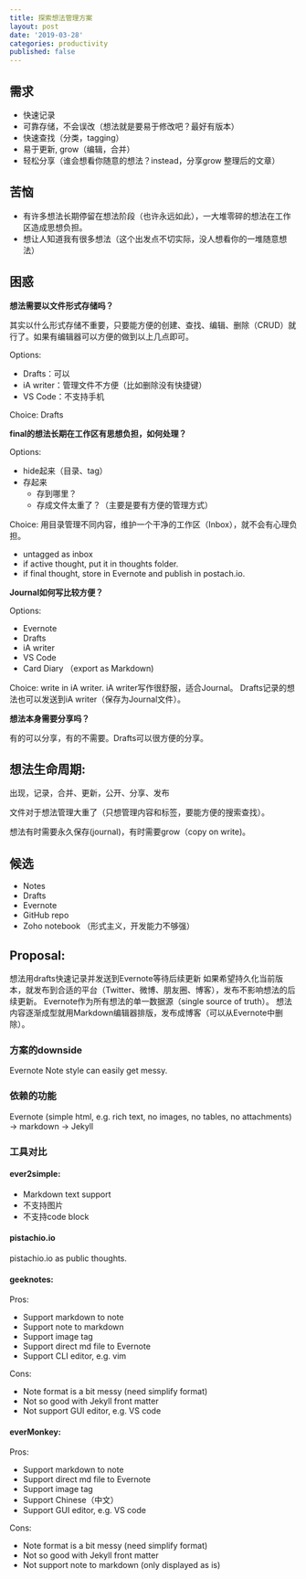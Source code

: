 ```yaml
---
title: 探索想法管理方案
layout: post
date: '2019-03-28'
categories: productivity
published: false
---
```


## 需求

* 快速记录
* 可靠存储，不会误改（想法就是要易于修改吧？最好有版本）
* 快速查找（分类，tagging）
* 易于更新, grow（编辑，合并）
* 轻松分享（谁会想看你随意的想法？instead，分享grow 整理后的文章）

## 苦恼

* 有许多想法长期停留在想法阶段（也许永远如此），一大堆零碎的想法在工作区造成思想负担。
* 想让人知道我有很多想法（这个出发点不切实际，没人想看你的一堆随意想法）

## 困惑

**想法需要以文件形式存储吗？**

其实以什么形式存储不重要，只要能方便的创建、查找、编辑、删除（CRUD）就行了。如果有编辑器可以方便的做到以上几点即可。

Options:

- Drafts：可以
- iA writer：管理文件不方便（比如删除没有快捷键）
- VS Code：不支持手机

Choice: Drafts

**final的想法长期在工作区有思想负担，如何处理？**

Options:

- hide起来（目录、tag）
- 存起来
	- 存到哪里？
	- 存成文件太重了？（主要是要有方便的管理方式）

Choice: 用目录管理不同内容，维护一个干净的工作区（Inbox），就不会有心理负担。

- untagged as inbox
- if active thought, put it in thoughts folder.
- if final thought, store in Evernote and publish in postach.io.

**Journal如何写比较方便？**

Options:

- Evernote
- Drafts
- iA writer
- VS Code
- Card Diary （export as Markdown)

Choice: write in iA writer. iA writer写作很舒服，适合Journal。 Drafts记录的想法也可以发送到iA writer（保存为Journal文件）。

**想法本身需要分享吗？**

有的可以分享，有的不需要。Drafts可以很方便的分享。

## 想法生命周期: 

出现，记录，合并、更新，公开、分享、发布

文件对于想法管理大重了（只想管理内容和标签，要能方便的搜索查找）。 

想法有时需要永久保存(journal)，有时需要grow（copy on write)。 

## 候选

* Notes
* Drafts
* Evernote
* GitHub repo
* Zoho notebook （形式主义，开发能力不够强）

## Proposal: 

想法用drafts快速记录并发送到Evernote等待后续更新 
如果希望持久化当前版本，就发布到合适的平台（Twitter、微博、朋友圈、博客），发布不影响想法的后续更新。 
Evernote作为所有想法的单一数据源（single source of truth）。 
想法内容逐渐成型就用Markdown编辑器排版，发布成博客（可以从Evernote中删除）。

### 方案的downside

Evernote Note style can easily get messy.

### 依赖的功能

Evernote (simple html, e.g. rich text, no images, no tables, no attachments) 
-> markdown -> Jekyll

### 工具对比

#### ever2simple: 

*  Markdown text support 
*  不支持图片 
*  不支持code block

#### pistachio.io

pistachio.io as public thoughts.

#### geeknotes:

Pros:

* Support markdown to note
* Support note to markdown
* Support image tag
* Support direct md file to Evernote
* Support CLI editor, e.g. vim

Cons:

* Note format is a bit messy (need simplify format)
* Not so good with Jekyll front matter
* Not support GUI editor, e.g. VS code

#### everMonkey:

Pros:

* Support markdown to note
* Support direct md file to Evernote
* Support image tag
* Support Chinese（中文）
* Support GUI editor, e.g. VS code

Cons:

* Note format is a bit messy (need simplify format)
* Not so good with Jekyll front matter
* Not support note to markdown (only displayed as is)
